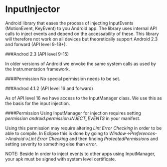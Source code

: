 InputInjector
=============

Android library that eases the process of injecting InputEvents (MotionEvent, KeyEvent) to you Android app. The library uses internal API calls to inject events and depend on the accessability of these. This library will therefore not work on all devices but theoretically support Android 2.3 and forward (API level 9-18+).

###Androd 2.3 (API level 9-15)

In older versions of Android we envoke the same system calls as used by the Instrumentation framework.

####Permission
No special permission needs to be set.

###Androd 4.1.2 (API level 16 and forward)

As of API level 16 we have access to the InputManager class. We use this as the basis for the input injection.

####Permission
Using InputManager for injection requires setting *permission android.permission.INJECT_EVENTS* in your manifest. 

Using this permission may require altering *Lint Error Checking* in order to be able to compile. In Eclipse this is done by going to *Window->Preferences->Android->Lint Error Checking* and then finding *ProtectedPermissions* and setting severity to something else than *error*.

NOTE: Beside In order to inject events to other apps using InputManager, your apk must be signed with system level certificate.

